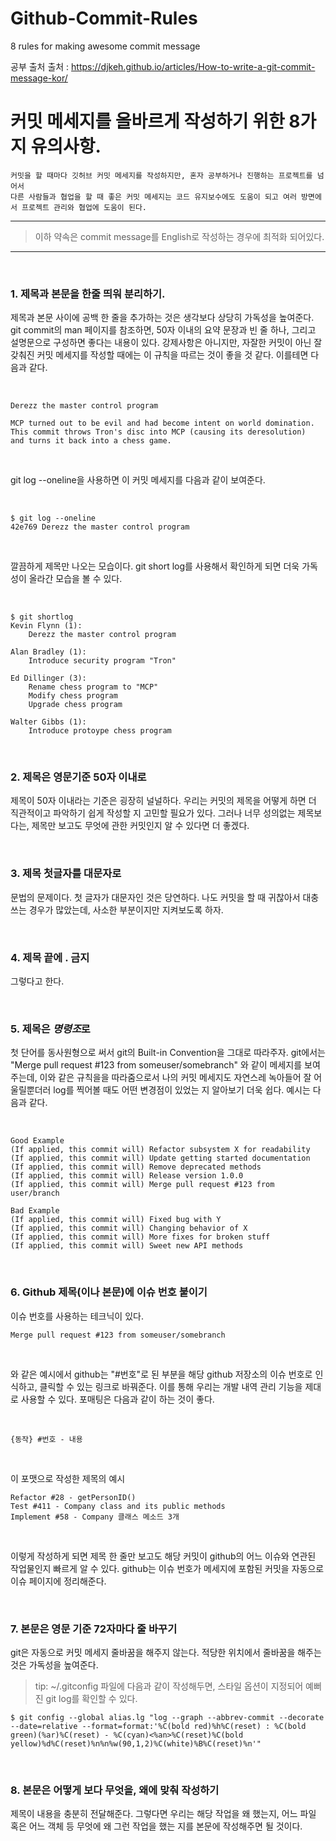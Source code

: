 
# Github-Commit-Rules
8 rules for making awesome commit message

공부 출처
출처 : https://djkeh.github.io/articles/How-to-write-a-git-commit-message-kor/

# 커밋 메세지를 올바르게 작성하기 위한 8가지 유의사항.

~~~
커밋을 할 때마다 깃허브 커밋 메세지를 작성하지만, 혼자 공부하거나 진행하는 프로젝트를 넘어서
다른 사람들과 협업을 할 때 좋은 커밋 메세지는 코드 유지보수에도 도움이 되고 여러 방면에서 프로젝트 관리와 협업에 도움이 된다.
~~~

---------------------------------------------------------------
> 이하 약속은 commit message를 English로 작성하는 경우에 최적화 되어있다. 
---------------------------------------------------------------

<br />

### 1. 제목과 본문을 한줄 띄워 분리하기.

제목과 본문 사이에 공백 한 줄을 추가하는 것은 생각보다 상당히 가독성을 높여준다. 
git commit의 man 페이지를 참조하면, 50자 이내의 요약 문장과 빈 줄 하나, 그리고 설명문으로 구성하면 좋다는 내용이 있다.
강제사항은 아니지만, 자잘한 커밋이 아닌 잘 갖춰진 커밋 메세지를 작성할 때에는 이 규칙을 따르는 것이 좋을 것 같다.
이를테면 다음과 같다.

<br />

~~~
Derezz the master control program

MCP turned out to be evil and had become intent on world domination.
This commit throws Tron's disc into MCP (causing its deresolution)
and turns it back into a chess game.
~~~

<br />

git log --oneline을 사용하면 이 커밋 메세지를 다음과 같이 보여준다. 

<br />

~~~
$ git log --oneline
42e769 Derezz the master control program
~~~

<br />

깔끔하게 제목만 나오는 모습이다. git short log를 사용해서 확인하게 되면 더욱 가독성이 올라간 모습을 볼 수 있다. 

<br />

~~~
$ git shortlog
Kevin Flynn (1):
    Derezz the master control program

Alan Bradley (1):
    Introduce security program "Tron"

Ed Dillinger (3):
    Rename chess program to "MCP"
    Modify chess program
    Upgrade chess program

Walter Gibbs (1):
    Introduce protoype chess program
~~~

<br />

### 2. 제목은 영문기준 50자 이내로

제목이 50자 이내라는 기준은 굉장히 널널하다. 우리는 커밋의 제목을 어떻게 하면 더 직관적이고 파악하기 쉽게 작성할 지
고민할 필요가 있다. 그러나 너무 성의없는 제목보다는, 제목만 보고도 무엇에 관한 커밋인지 알 수 있다면 더 좋겠다.

<br />

### 3. 제목 첫글자를 대문자로

문법의 문제이다. 첫 글자가 대문자인 것은 당연하다. 나도 커밋을 할 때 귀찮아서 대충 쓰는 경우가 많았는데, 
사소한 부분이지만 지켜보도록 하자. 

<br />

### 4. 제목 끝에 . 금지

그렇다고 한다.

<br />

### 5. 제목은 ***명령조***로

첫 단어를 동사원형으로 써서 git의 Built-in Convention을 그대로 따라주자. 
git에서는 "Merge pull request #123 from someuser/somebranch" 와 같이 
메세지를 보여주는데, 이와 같은 규칙을을 따라줌으로서 나의 커밋 메세지도 자연스레 녹아들어 
잘 어울릴뿐더러 log를 찍어볼 때도 어떤 변경점이 있었는 지 알아보기 더욱 쉽다. 
예시는 다음과 같다. 

<br />

~~~
Good Example
(If applied, this commit will) Refactor subsystem X for readability
(If applied, this commit will) Update getting started documentation
(If applied, this commit will) Remove deprecated methods
(If applied, this commit will) Release version 1.0.0
(If applied, this commit will) Merge pull request #123 from user/branch

Bad Example
(If applied, this commit will) Fixed bug with Y
(If applied, this commit will) Changing behavior of X
(If applied, this commit will) More fixes for broken stuff
(If applied, this commit will) Sweet new API methods
~~~

<br />

### 6. Github 제목(이나 본문)에 이슈 번호 붙이기

이슈 번호를 사용하는 테크닉이 있다. 
~~~
Merge pull request #123 from someuser/somebranch
~~~

<br />

와 같은 예시에서 github는 "#번호"로 된 부분을 해당 github 저장소의 이슈 번호로 인식하고, 클릭할 수 있는 링크로 바꿔준다. 
이를 통해 우리는 개발 내역 관리 기능을 제대로 사용할 수 있다.
포매팅은 다음과 같이 하는 것이 좋다.

<br />

~~~
{동작} #번호 - 내용
~~~

<br />

이 포맷으로 작성한 제목의 예시
~~~
Refactor #28 - getPersonID()
Test #411 - Company class and its public methods
Implement #58 - Company 클래스 메소드 3개
~~~

<br />

이렇게 작성하게 되면 제목 한 줄만 보고도 해당 커밋이 github의 어느 이슈와 연관된 
작업물인지 빠르게 알 수 있다. github는 이슈 번호가 메세지에 포함된 커밋을 자동으로 이슈 페이지에 정리해준다.

<br />

### 7. 본문은 영문 기준 72자마다 줄 바꾸기

git은 자동으로 커밋 메세지 줄바꿈을 해주지 않는다. 적당한 위치에서 줄바꿈을 해주는 것은 가독성을 높여준다.

> tip: ~/.gitconfig 파일에 다음과 같이 작성해두면, 스타일 옵션이 지정되어 예뻐진 git log를 확인할 수 있다. 

~~~
$ git config --global alias.lg "log --graph --abbrev-commit --decorate --date=relative --format=format:'%C(bold red)%h%C(reset) : %C(bold green)(%ar)%C(reset) - %C(cyan)<%an>%C(reset)%C(bold yellow)%d%C(reset)%n%n%w(90,1,2)%C(white)%B%C(reset)%n'"
~~~

<br />

### 8. 본문은 **어떻게** 보다 **무엇을, 왜**에 맞춰 작성하기

제목이 내용을 충분히 전달해준다. 그렇다면 우리는 해당 작업을 왜 했는지, 어느 파일 혹은 어느 객체 등
무엇에 왜 그런 작업을 했는 지를 본문에 작성해주면 될 것이다. 






